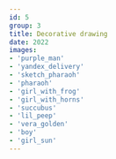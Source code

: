 ```yaml
---
id: 5
group: 3
title: Decorative drawing
date: 2022
images:
- 'purple_man'
- 'yandex_delivery'
- 'sketch_pharaoh'
- 'pharaoh'
- 'girl_with_frog'
- 'girl_with_horns'
- 'succubus'
- 'lil_peep'
- 'vera_golden'
- 'boy'
- 'girl_sun'
---
```

